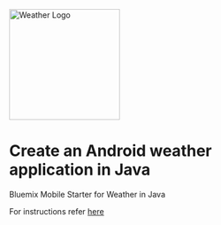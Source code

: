 <img src="https://bluemixassets.eu-gb.mybluemix.net/api/Products/image/logos/weather.svg?key=[starter-weather]&event=readme-image-view" alt="Weather Logo" width="200px"/>

# Create an Android weather application in Java

Bluemix Mobile Starter for Weather in Java

For instructions refer <a href="https://github.com/ibm-bluemix-mobile-services/starter-weather/blob/master/android/README.md"> here </a>
